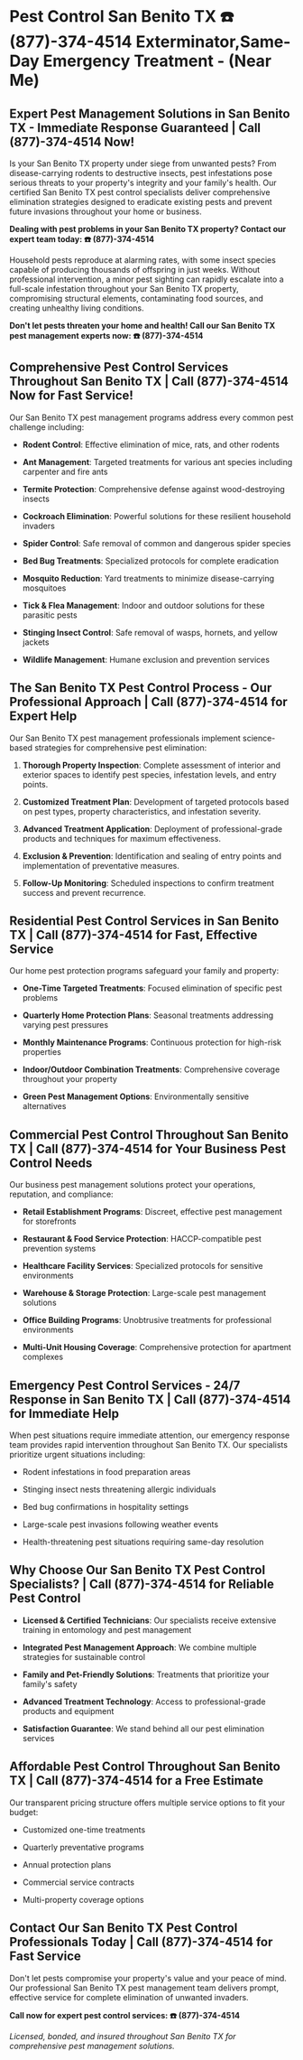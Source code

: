 # Pest Control San Benito TX ☎️ (877)-374-4514 Exterminator,Same-Day Emergency Treatment - (Near Me)

## Expert Pest Management Solutions in San Benito TX - Immediate Response Guaranteed | Call (877)-374-4514 Now!

Is your San Benito TX property under siege from unwanted pests? From disease-carrying rodents to destructive insects, pest infestations pose serious threats to your property's integrity and your family's health. Our certified San Benito TX pest control specialists deliver comprehensive elimination strategies designed to eradicate existing pests and prevent future invasions throughout your home or business.

**Dealing with pest problems in your San Benito TX property? Contact our expert team today: ☎️ (877)-374-4514**

Household pests reproduce at alarming rates, with some insect species capable of producing thousands of offspring in just weeks. Without professional intervention, a minor pest sighting can rapidly escalate into a full-scale infestation throughout your San Benito TX property, compromising structural elements, contaminating food sources, and creating unhealthy living conditions.

**Don't let pests threaten your home and health! Call our San Benito TX pest management experts now: ☎️ (877)-374-4514**

## Comprehensive Pest Control Services Throughout San Benito TX | Call (877)-374-4514 Now for Fast Service!

Our San Benito TX pest management programs address every common pest challenge including:

- **Rodent Control**: Effective elimination of mice, rats, and other rodents  
- **Ant Management**: Targeted treatments for various ant species including carpenter and fire ants  
- **Termite Protection**: Comprehensive defense against wood-destroying insects  
- **Cockroach Elimination**: Powerful solutions for these resilient household invaders  
- **Spider Control**: Safe removal of common and dangerous spider species  
- **Bed Bug Treatments**: Specialized protocols for complete eradication  
- **Mosquito Reduction**: Yard treatments to minimize disease-carrying mosquitoes  
- **Tick & Flea Management**: Indoor and outdoor solutions for these parasitic pests  
- **Stinging Insect Control**: Safe removal of wasps, hornets, and yellow jackets  
- **Wildlife Management**: Humane exclusion and prevention services  

## The San Benito TX Pest Control Process - Our Professional Approach | Call (877)-374-4514 for Expert Help

Our San Benito TX pest management professionals implement science-based strategies for comprehensive pest elimination:

1. **Thorough Property Inspection**: Complete assessment of interior and exterior spaces to identify pest species, infestation levels, and entry points.  
2. **Customized Treatment Plan**: Development of targeted protocols based on pest types, property characteristics, and infestation severity.  
3. **Advanced Treatment Application**: Deployment of professional-grade products and techniques for maximum effectiveness.  
4. **Exclusion & Prevention**: Identification and sealing of entry points and implementation of preventative measures.  
5. **Follow-Up Monitoring**: Scheduled inspections to confirm treatment success and prevent recurrence.  

## Residential Pest Control Services in San Benito TX | Call (877)-374-4514 for Fast, Effective Service

Our home pest protection programs safeguard your family and property:

- **One-Time Targeted Treatments**: Focused elimination of specific pest problems  
- **Quarterly Home Protection Plans**: Seasonal treatments addressing varying pest pressures  
- **Monthly Maintenance Programs**: Continuous protection for high-risk properties  
- **Indoor/Outdoor Combination Treatments**: Comprehensive coverage throughout your property  
- **Green Pest Management Options**: Environmentally sensitive alternatives  

## Commercial Pest Control Throughout San Benito TX | Call (877)-374-4514 for Your Business Pest Control Needs

Our business pest management solutions protect your operations, reputation, and compliance:

- **Retail Establishment Programs**: Discreet, effective pest management for storefronts  
- **Restaurant & Food Service Protection**: HACCP-compatible pest prevention systems  
- **Healthcare Facility Services**: Specialized protocols for sensitive environments  
- **Warehouse & Storage Protection**: Large-scale pest management solutions  
- **Office Building Programs**: Unobtrusive treatments for professional environments  
- **Multi-Unit Housing Coverage**: Comprehensive protection for apartment complexes  

## Emergency Pest Control Services - 24/7 Response in San Benito TX | Call (877)-374-4514 for Immediate Help

When pest situations require immediate attention, our emergency response team provides rapid intervention throughout San Benito TX. Our specialists prioritize urgent situations including:

- Rodent infestations in food preparation areas  
- Stinging insect nests threatening allergic individuals  
- Bed bug confirmations in hospitality settings  
- Large-scale pest invasions following weather events  
- Health-threatening pest situations requiring same-day resolution  

## Why Choose Our San Benito TX Pest Control Specialists? | Call (877)-374-4514 for Reliable Pest Control

- **Licensed & Certified Technicians**: Our specialists receive extensive training in entomology and pest management  
- **Integrated Pest Management Approach**: We combine multiple strategies for sustainable control  
- **Family and Pet-Friendly Solutions**: Treatments that prioritize your family's safety  
- **Advanced Treatment Technology**: Access to professional-grade products and equipment  
- **Satisfaction Guarantee**: We stand behind all our pest elimination services  

## Affordable Pest Control Throughout San Benito TX | Call (877)-374-4514 for a Free Estimate

Our transparent pricing structure offers multiple service options to fit your budget:

- Customized one-time treatments  
- Quarterly preventative programs  
- Annual protection plans  
- Commercial service contracts  
- Multi-property coverage options  

## Contact Our San Benito TX Pest Control Professionals Today | Call (877)-374-4514 for Fast Service

Don't let pests compromise your property's value and your peace of mind. Our professional San Benito TX pest management team delivers prompt, effective service for complete elimination of unwanted invaders.

**Call now for expert pest control services: ☎️ (877)-374-4514**

*Licensed, bonded, and insured throughout San Benito TX for comprehensive pest management solutions.*

